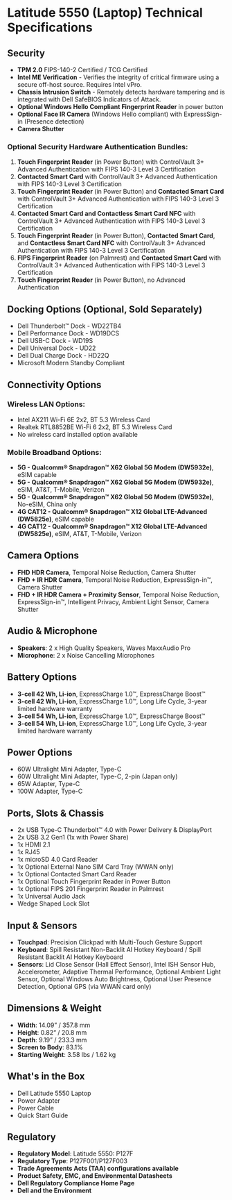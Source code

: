 # Latitude 5550 (Laptop) Technical Specifications

## Security

- **TPM 2.0** FIPS-140-2 Certified / TCG Certified
- **Intel ME Verification** - Verifies the integrity of critical firmware using a secure off-host source. Requires Intel vPro.
- **Chassis Intrusion Switch** - Remotely detects hardware tampering and is integrated with Dell SafeBIOS Indicators of Attack.
- **Optional Windows Hello Compliant Fingerprint Reader** in power button
- **Optional Face IR Camera** (Windows Hello compliant) with ExpressSign-in (Presence detection)
- **Camera Shutter**

### Optional Security Hardware Authentication Bundles:

1. **Touch Fingerprint Reader** (in Power Button) with ControlVault 3+ Advanced Authentication with FIPS 140-3 Level 3 Certification
2. **Contacted Smart Card** with ControlVault 3+ Advanced Authentication with FIPS 140-3 Level 3 Certification
3. **Touch Fingerprint Reader** (in Power Button) and **Contacted Smart Card** with ControlVault 3+ Advanced Authentication with FIPS 140-3 Level 3 Certification
4. **Contacted Smart Card and Contactless Smart Card NFC** with ControlVault 3+ Advanced Authentication with FIPS 140-3 Level 3 Certification
5. **Touch Fingerprint Reader** (in Power Button), **Contacted Smart Card**, and **Contactless Smart Card NFC** with ControlVault 3+ Advanced Authentication with FIPS 140-3 Level 3 Certification
6. **FIPS Fingerprint Reader** (on Palmrest) and **Contacted Smart Card** with ControlVault 3+ Advanced Authentication with FIPS 140-3 Level 3 Certification
7. **Touch Fingerprint Reader** (in Power Button), no Advanced Authentication

## Docking Options (Optional, Sold Separately)

- Dell Thunderbolt™ Dock - WD22TB4
- Dell Performance Dock - WD19DCS
- Dell USB-C Dock - WD19S
- Dell Universal Dock - UD22
- Dell Dual Charge Dock - HD22Q
- Microsoft Modern Standby Compliant

## Connectivity Options

### Wireless LAN Options:

- Intel AX211 Wi-Fi 6E 2x2, BT 5.3 Wireless Card
- Realtek RTL8852BE Wi-Fi 6 2x2, BT 5.3 Wireless Card
- No wireless card installed option available

### Mobile Broadband Options:

- **5G - Qualcomm® Snapdragon™ X62 Global 5G Modem (DW5932e)**, eSIM capable
- **5G - Qualcomm® Snapdragon™ X62 Global 5G Modem (DW5932e)**, eSIM, AT&T, T-Mobile, Verizon
- **5G - Qualcomm® Snapdragon™ X62 Global 5G Modem (DW5932e)**, No-eSIM, China only
- **4G CAT12 - Qualcomm® Snapdragon™ X12 Global LTE-Advanced (DW5825e)**, eSIM capable
- **4G CAT12 - Qualcomm® Snapdragon™ X12 Global LTE-Advanced (DW5825e)**, eSIM, AT&T, T-Mobile, Verizon

## Camera Options

- **FHD HDR Camera**, Temporal Noise Reduction, Camera Shutter
- **FHD + IR HDR Camera**, Temporal Noise Reduction, ExpressSign-in™, Camera Shutter
- **FHD + IR HDR Camera + Proximity Sensor**, Temporal Noise Reduction, ExpressSign-in™, Intelligent Privacy, Ambient Light Sensor, Camera Shutter

## Audio & Microphone

- **Speakers**: 2 x High Quality Speakers, Waves MaxxAudio Pro
- **Microphone**: 2 x Noise Cancelling Microphones

## Battery Options

- **3-cell 42 Wh, Li-ion**, ExpressCharge 1.0™, ExpressCharge Boost™
- **3-cell 42 Wh, Li-ion**, ExpressCharge 1.0™, Long Life Cycle, 3-year limited hardware warranty
- **3-cell 54 Wh, Li-ion**, ExpressCharge 1.0™, ExpressCharge Boost™
- **3-cell 54 Wh, Li-ion**, ExpressCharge 1.0™, Long Life Cycle, 3-year limited hardware warranty

## Power Options

- 60W Ultralight Mini Adapter, Type-C
- 60W Ultralight Mini Adapter, Type-C, 2-pin (Japan only)
- 65W Adapter, Type-C
- 100W Adapter, Type-C

## Ports, Slots & Chassis

- 2x USB Type-C Thunderbolt™ 4.0 with Power Delivery & DisplayPort
- 2x USB 3.2 Gen1 (1x with Power Share)
- 1x HDMI 2.1
- 1x RJ45
- 1x microSD 4.0 Card Reader
- 1x Optional External Nano SIM Card Tray (WWAN only)
- 1x Optional Contacted Smart Card Reader
- 1x Optional Touch Fingerprint Reader in Power Button
- 1x Optional FIPS 201 Fingerprint Reader in Palmrest
- 1x Universal Audio Jack
- Wedge Shaped Lock Slot

## Input & Sensors

- **Touchpad**: Precision Clickpad with Multi-Touch Gesture Support
- **Keyboard**: Spill Resistant Non-Backlit AI Hotkey Keyboard / Spill Resistant Backlit AI Hotkey Keyboard
- **Sensors**: Lid Close Sensor (Hall Effect Sensor), Intel ISH Sensor Hub, Accelerometer, Adaptive Thermal Performance, Optional Ambient Light Sensor, Optional Windows Auto Brightness, Optional User Presence Detection, Optional GPS (via WWAN card only)

## Dimensions & Weight

- **Width**: 14.09” / 357.8 mm
- **Height**: 0.82“ / 20.8 mm
- **Depth**: 9.19” / 233.3 mm
- **Screen to Body**: 83.1%
- **Starting Weight**: 3.58 lbs / 1.62 kg

## What's in the Box

- Dell Latitude 5550 Laptop
- Power Adapter
- Power Cable
- Quick Start Guide

## Regulatory

- **Regulatory Model**: Latitude 5550: P127F
- **Regulatory Type**: P127F001/P127F003
- **Trade Agreements Acts (TAA) configurations available**
- **Product Safety, EMC, and Environmental Datasheets**
- **Dell Regulatory Compliance Home Page**
- **Dell and the Environment**

